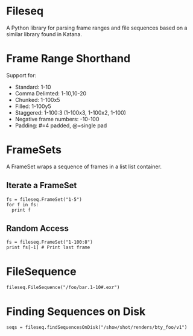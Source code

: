 Fileseq
=======

A Python library for parsing frame ranges and file sequences based on a similar library found in Katana.

Frame Range Shorthand
=====================

Support for:

* Standard: 1-10
* Comma Delimted: 1-10,10-20
* Chunked: 1-100x5
* Filled: 1-100y5
* Staggered: 1-100:3 (1-100x3, 1-100x2, 1-100)
* Negative frame numbers: -10-100
* Padding: #=4 padded, @=single pad

FrameSets
=========

A FrameSet wraps a sequence of frames in a list list container.

Iterate a FrameSet
------------------

```
fs = fileseq.FrameSet("1-5")
for f in fs:
  print f
```

Random Access
-------------

```
fs = fileseq.FrameSet("1-100:8")
print fs[-1] # Print last frame
```

FileSequence
============

```
fileseq.FileSequence("/foo/bar.1-10#.exr")
```

Finding Sequences on Disk
=========================

```
seqs = fileseq.findSequencesOnDisk("/show/shot/renders/bty_foo/v1")
```

